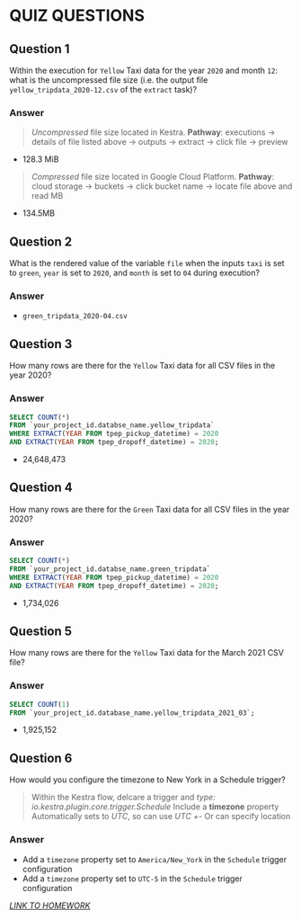 # QUIZ QUESTIONS

## Question 1

Within the execution for `Yellow` Taxi data for the year `2020` and month `12`: what is the uncompressed file size (i.e. the output file `yellow_tripdata_2020-12.csv` of the `extract` task)?

### Answer 

> *Uncompressed* file size located in Kestra. **Pathway**: executions -> details of file listed above -> outputs -> extract -> click file -> preview

- 128.3 MiB

> *Compressed* file size located in Google Cloud Platform. **Pathway**: cloud storage -> buckets -> click bucket name -> locate file above and read MB

- 134.5MB

## Question 2

What is the rendered value of the variable `file` when the inputs `taxi` is set to `green`, `year` is set to `2020`, and `month` is set to `04` during execution?

### Answer

- `green_tripdata_2020-04.csv`

## Question 3 

How many rows are there for the `Yellow` Taxi data for all CSV files in the year 2020?

### Answer
```sql
SELECT COUNT(*) 
FROM `your_project_id.databse_name.yellow_tripdata` 
WHERE EXTRACT(YEAR FROM tpep_pickup_datetime) = 2020
AND EXTRACT(YEAR FROM tpep_dropoff_datetime) = 2020;
```
- 24,648,473

## Question 4

How many rows are there for the `Green` Taxi data for all CSV files in the year 2020?

### Answer

```sql
SELECT COUNT(*) 
FROM `your_project_id.databse_name.green_tripdata` 
WHERE EXTRACT(YEAR FROM tpep_pickup_datetime) = 2020
AND EXTRACT(YEAR FROM tpep_dropoff_datetime) = 2020;
```
- 1,734,026

## Question 5

How many rows are there for the `Yellow` Taxi data for the March 2021 CSV file?

### Answer

```sql
SELECT COUNT(1) 
FROM `your_project_id.database_name.yellow_tripdata_2021_03`;
```
- 1,925,152

## Question 6

How would you configure the timezone to New York in a Schedule trigger?

> Within the Kestra flow, delcare a trigger and *type: io.kestra.plugin.core.trigger.Schedule*
> Include a **timezone** property
> Automatically sets to *UTC*, so can use *UTC +-*
> Or can specify location

### Answer

- Add a `timezone` property set to `America/New_York` in the `Schedule` trigger configuration
- Add a `timezone` property set to `UTC-5` in the `Schedule` trigger configuration

[*LINK TO HOMEWORK*](https://github.com/DataTalksClub/data-engineering-zoomcamp/edit/main/cohorts/2025/02-workflow-orchestration/homework.md 
)

